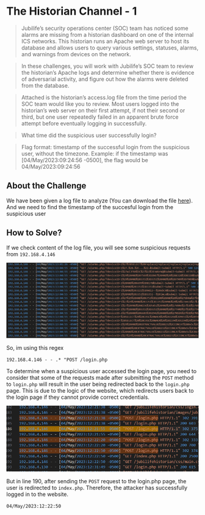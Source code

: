 # The Historian Channel - 1
> Jubilife’s security operations center (SOC) team has noticed some alarms are missing from a historian dashboard on one of the internal ICS networks. This historian runs an Apache web server to host its database and allows users to query various settings, statuses, alarms, and warnings from devices on the network.

> In these challenges, you will work with Jubilife’s SOC team to review the historian’s Apache logs and determine whether there is evidence of adversarial activity, and figure out how the alarms were deleted from the database.

> Attached is the historian’s access.log file from the time period the SOC team would like you to review. Most users logged into the historian’s web server on their first attempt, if not their second or third, but one user repeatedly failed in an apparent brute force attempt before eventually logging in successfully.

> What time did the suspicious user successfully login?

> Flag format: timestamp of the successful login from the suspicious user, without the timezone. Example: if the timestamp was [04/May/2023:09:24:56 -0500], the flag would be 04/May/2023:09:24:56

## About the Challenge
We have been given a log file to analyze (You can download the file [here](access.log)). And we need to find the timestamp of the succesful login from the suspicious user

## How to Solve?
If we check content of the log file, you will see some suspicious requests from `192.168.4.146`

![suspicious](images/suspicious.png)

So, im using this regex

```
192.168.4.146 - - .* "POST /login.php
```

To determine when a suspicious user accessed the login page, you need to consider that some of the requests made after submitting the `POST` method to `login.php` will result in the user being redirected back to the `login.php` page. This is due to the logic of the website, which redirects users back to the login page if they cannot provide correct credentials.

![flag](images/flag.png)

But in line 190, after sending the `POST` request to the login.php page, the user is redirected to `index.php`. Therefore, the attacker has successfully logged in to the website.

```
04/May/2023:12:22:50
```